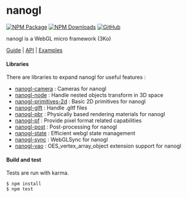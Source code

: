 # nanogl
[![NPM Package](https://img.shields.io/npm/v/nanogl.svg)](https://www.npmjs.com/package/nanogl) [![NPM Downloads](https://img.shields.io/npm/dw/nanogl)](https://npmtrends.com/nanogl) [![GitHub](https://img.shields.io/github/license/plepers/nanogl)](https://github.com/plepers/nanogl/blob/develop/LICENSE)

nanogl is a WebGL micro framework (3Ko)

[Guide](https://makemepulse.github.io/nanogl-docs/guide) | [API](https://makemepulse.github.io/nanogl-docs/api) | [Examples](https://makemepulse.github.io/nanogl-docs/examples)

#### Libraries

There are libraries to expand nanogl for useful features :
  - [nanogl-camera](https://github.com/plepers/nanogl-camera) : Cameras for nanogl
  - [nanogl-node](https://github.com/plepers/nanogl-node) : Handle nested objects transform in 3D space
  - [nanogl-primitives-2d](https://github.com/plepers/nanogl-primitives-2d) : Basic 2D primitives for nanogl
  - [nanogl-glft](https://github.com/plepers/nanogl-gltf) : Handle .gltf files
  - [nanogl-pbr](https://github.com/plepers/nanogl-pbr) : Physically based rendering materials for nanogl
  - [nanogl-pf](https://github.com/plepers/nanogl-pf) : Provide pixel format related capabilities
  - [nanogl-post](https://github.com/plepers/nanogl-post) : Post-processing for nanogl
  - [nanogl-state](https://github.com/plepers/nanogl-state) : Efficient webgl state management
  - [nanogl-sync](https://github.com/plepers/nanogl-sync) : WebGLSync for nanogl
  - [nanogl-vao](https://github.com/plepers/nanogl-vao) : OES_vertex_array_object extension support for nanogl

#### Build and test

Tests are run with karma.

```
$ npm install
$ npm test
```

